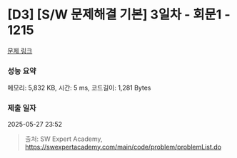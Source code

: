 # [D3] [S/W 문제해결 기본] 3일차 - 회문1 - 1215 

[문제 링크](https://swexpertacademy.com/main/code/problem/problemDetail.do?contestProbId=AV14QpAaAAwCFAYi) 

### 성능 요약

메모리: 5,832 KB, 시간: 5 ms, 코드길이: 1,281 Bytes

### 제출 일자

2025-05-27 23:52



> 출처: SW Expert Academy, https://swexpertacademy.com/main/code/problem/problemList.do